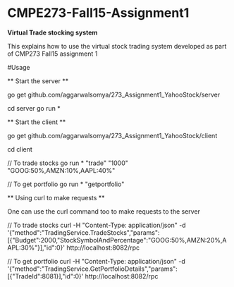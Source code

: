 # CMPE273-Fall15-Assignment1
**Virtual Trade stocking system**

This explains how to use the virtual stock trading system developed as part of CMP273 Fall15 assignment 1

#Usage

** Start the server **

go get github.com/aggarwalsomya/273_Assignment1_YahooStock/server

cd server
go run *


** Start the client **

go get github.com/aggarwalsomya/273_Assignment1_YahooStock/client

cd client

// To trade stocks
go run * "trade" "1000" "GOOG:50%,AMZN:10%,AAPL:40%"

// To get portfolio
go run * "getportfolio" <tradeId>


** Using curl to make requests **

One can use the curl command too to make requests to the server

// To trade stocks
curl  -H "Content-Type: application/json"  -d '{"method":"TradingService.TradeStocks","params":[{"Budget":2000,"StockSymbolAndPercentage":"GOOG:50%,AMZN:20%,AAPL:30%"}],"id":0}' http://localhost:8082/rpc

// To get portfolio
curl  -H "Content-Type: application/json"  -d '{"method":"TradingService.GetPortfolioDetails","params":[{"TradeId":8081}],"id":0}' http://localhost:8082/rpc


